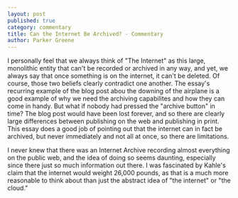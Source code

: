 ```yaml
---
layout: post
published: true
category: commentary
title: Can the Internet Be Archived? - Commentary
author: Parker Greene
---
```


I personally feel that we always think of "The Internet" as this large, monolithic entity that can't be recorded or archived in any way, and yet, we always say that once something is on the internet, it can't be deleted. Of course, those two beliefs clearly contradict one another. The essay's recurring example of the blog post abou the downing of the airplane is a good example of why we need the archiving capabilites and how they can come in handy. But what if nobody had pressed the "archive button" in time? The blog post would have been lost forever, and so there are clearly large differences between publishing on the web and publishing in print. This essay does a good job of pointing out that the internet can in fact be archived, but never immediately and not all at once, so there are limitations. 

I never knew that there was an Internet Archive recording almost everything on the public web, and the idea of doing so seems daunting, especially since there just so much information out there. I was fascinated by Kahle's claim that the internet would weight 26,000 pounds, as that is a much more reasonable to think about than just the abstract idea of "the internet" or "the cloud."

